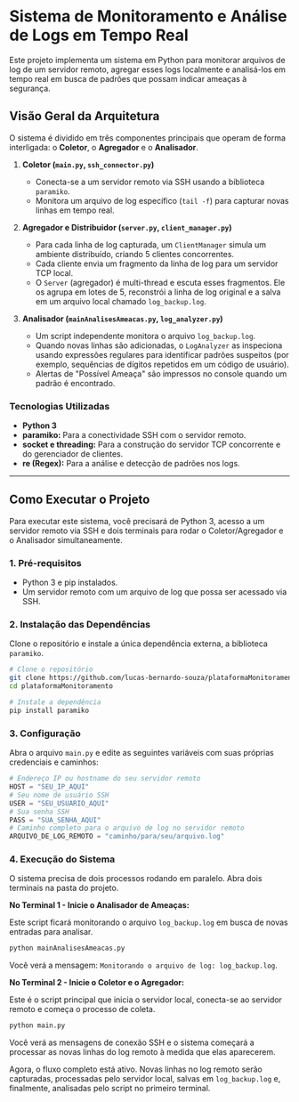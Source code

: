 # Sistema de Monitoramento e Análise de Logs em Tempo Real

Este projeto implementa um sistema em Python para monitorar arquivos de log de um servidor remoto, agregar esses logs localmente e analisá-los em tempo real em busca de padrões que possam indicar ameaças à segurança.

## Visão Geral da Arquitetura

O sistema é dividido em três componentes principais que operam de forma interligada: o **Coletor**, o **Agregador** e o **Analisador**.

1.  **Coletor (`main.py`, `ssh_connector.py`)**
    * Conecta-se a um servidor remoto via SSH usando a biblioteca `paramiko`.
    * Monitora um arquivo de log específico (`tail -f`) para capturar novas linhas em tempo real.

2.  **Agregador e Distribuidor (`server.py`, `client_manager.py`)**
    * Para cada linha de log capturada, um `ClientManager` simula um ambiente distribuído, criando 5 clientes concorrentes.
    * Cada cliente envia um fragmento da linha de log para um servidor TCP local.
    * O `Server` (agregador) é multi-thread e escuta esses fragmentos. Ele os agrupa em lotes de 5, reconstrói a linha de log original e a salva em um arquivo local chamado `log_backup.log`.

3.  **Analisador (`mainAnalisesAmeacas.py`, `log_analyzer.py`)**
    * Um script independente monitora o arquivo `log_backup.log`.
    * Quando novas linhas são adicionadas, o `LogAnalyzer` as inspeciona usando expressões regulares para identificar padrões suspeitos (por exemplo, sequências de dígitos repetidos em um código de usuário).
    * Alertas de "Possível Ameaça" são impressos no console quando um padrão é encontrado.

### Tecnologias Utilizadas

* **Python 3**
* **paramiko:** Para a conectividade SSH com o servidor remoto.
* **socket e threading:** Para a construção do servidor TCP concorrente e do gerenciador de clientes.
* **re (Regex):** Para a análise e detecção de padrões nos logs.

---

## Como Executar o Projeto

Para executar este sistema, você precisará de Python 3, acesso a um servidor remoto via SSH e dois terminais para rodar o Coletor/Agregador e o Analisador simultaneamente.

### 1. Pré-requisitos

* Python 3 e pip instalados.
* Um servidor remoto com um arquivo de log que possa ser acessado via SSH.

### 2. Instalação das Dependências

Clone o repositório e instale a única dependência externa, a biblioteca `paramiko`.

```bash
# Clone o repositório
git clone https://github.com/lucas-bernardo-souza/plataformaMonitoramento.git
cd plataformaMonitoramento

# Instale a dependência
pip install paramiko
```

### 3. Configuração

Abra o arquivo `main.py` e edite as seguintes variáveis com suas próprias credenciais e caminhos:

```python
# Endereço IP ou hostname do seu servidor remoto
HOST = "SEU_IP_AQUI"
# Seu nome de usuário SSH
USER = "SEU_USUARIO_AQUI"
# Sua senha SSH
PASS = "SUA_SENHA_AQUI"
# Caminho completo para o arquivo de log no servidor remoto
ARQUIVO_DE_LOG_REMOTO = "caminho/para/seu/arquivo.log"
```

### 4. Execução do Sistema

O sistema precisa de dois processos rodando em paralelo. Abra dois terminais na pasta do projeto.

**No Terminal 1 - Inicie o Analisador de Ameaças:**

Este script ficará monitorando o arquivo `log_backup.log` em busca de novas entradas para analisar.

```bash
python mainAnalisesAmeacas.py
```
Você verá a mensagem: `Monitorando o arquivo de log: log_backup.log`.

**No Terminal 2 - Inicie o Coletor e o Agregador:**

Este é o script principal que inicia o servidor local, conecta-se ao servidor remoto e começa o processo de coleta.

```bash
python main.py
```
Você verá as mensagens de conexão SSH e o sistema começará a processar as novas linhas do log remoto à medida que elas aparecerem.

Agora, o fluxo completo está ativo. Novas linhas no log remoto serão capturadas, processadas pelo servidor local, salvas em `log_backup.log` e, finalmente, analisadas pelo script no primeiro terminal.

